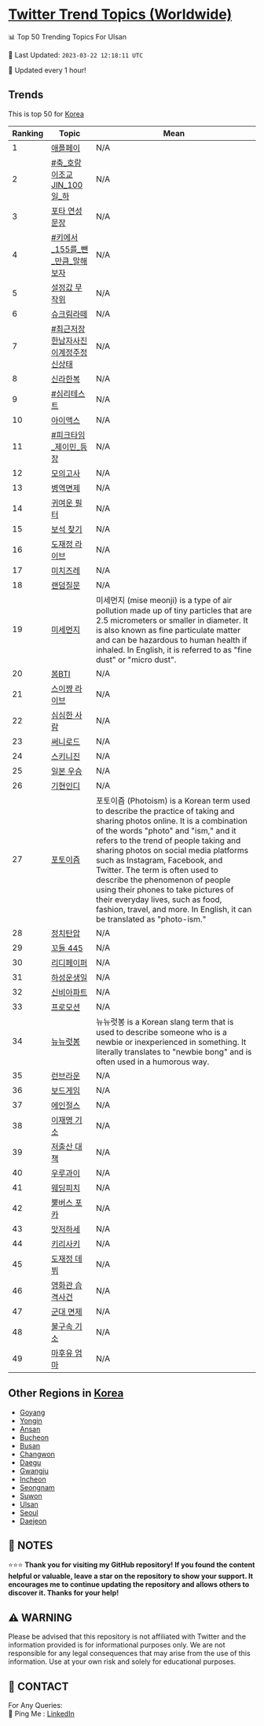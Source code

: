 [Twitter Trend Topics (Worldwide)](https://github.com/ErcinDedeoglu/Twitter-Trend-Topics)
==========


📊 Top 50 Trending Topics For Ulsan

📆 Last Updated: `2023-03-22 12:18:11 UTC`

🔧 Updated every 1 hour!


## Trends

This is top 50 for [Korea](</Korea>)

| Ranking | Topic | Mean |
| ------- | ------------ | ------------ |
| 1 | [애플페이](http://twitter.com/search?q=%ec%95%a0%ed%94%8c%ed%8e%98%ec%9d%b4) | N/A |
| 2 | [#축_호랑이조교JIN_100일_하](http://twitter.com/search?q=%23%ec%b6%95_%ed%98%b8%eb%9e%91%ec%9d%b4%ec%a1%b0%ea%b5%90JIN_100%ec%9d%bc_%ed%95%98) | N/A |
| 3 | [포타 연성 문장](http://twitter.com/search?q=%ed%8f%ac%ed%83%80+%ec%97%b0%ec%84%b1+%eb%ac%b8%ec%9e%a5) | N/A |
| 4 | [#키에서_155를_뺀_만큼_말해보자](http://twitter.com/search?q=%23%ed%82%a4%ec%97%90%ec%84%9c_155%eb%a5%bc_%eb%ba%80_%eb%a7%8c%ed%81%bc_%eb%a7%90%ed%95%b4%eb%b3%b4%ec%9e%90) | N/A |
| 5 | [설정값 무작위](http://twitter.com/search?q=%ec%84%a4%ec%a0%95%ea%b0%92+%eb%ac%b4%ec%9e%91%ec%9c%84) | N/A |
| 6 | [슈크림라떼](http://twitter.com/search?q=%ec%8a%88%ed%81%ac%eb%a6%bc%eb%9d%bc%eb%96%bc) | N/A |
| 7 | [#최근저장한남자사진이계정주정신상태](http://twitter.com/search?q=%23%ec%b5%9c%ea%b7%bc%ec%a0%80%ec%9e%a5%ed%95%9c%eb%82%a8%ec%9e%90%ec%82%ac%ec%a7%84%ec%9d%b4%ea%b3%84%ec%a0%95%ec%a3%bc%ec%a0%95%ec%8b%a0%ec%83%81%ed%83%9c) | N/A |
| 8 | [신라한복](http://twitter.com/search?q=%ec%8b%a0%eb%9d%bc%ed%95%9c%eb%b3%b5) | N/A |
| 9 | [#심리테스트](http://twitter.com/search?q=%23%ec%8b%ac%eb%a6%ac%ed%85%8c%ec%8a%a4%ed%8a%b8) | N/A |
| 10 | [아이맥스](http://twitter.com/search?q=%ec%95%84%ec%9d%b4%eb%a7%a5%ec%8a%a4) | N/A |
| 11 | [#피크타임_제이민_등장](http://twitter.com/search?q=%23%ed%94%bc%ed%81%ac%ed%83%80%ec%9e%84_%ec%a0%9c%ec%9d%b4%eb%af%bc_%eb%93%b1%ec%9e%a5) | N/A |
| 12 | [모의고사](http://twitter.com/search?q=%eb%aa%a8%ec%9d%98%ea%b3%a0%ec%82%ac) | N/A |
| 13 | [병역면제](http://twitter.com/search?q=%eb%b3%91%ec%97%ad%eb%a9%b4%ec%a0%9c) | N/A |
| 14 | [귀여운 필터](http://twitter.com/search?q=%ea%b7%80%ec%97%ac%ec%9a%b4+%ed%95%84%ed%84%b0) | N/A |
| 15 | [보석 찾기](http://twitter.com/search?q=%eb%b3%b4%ec%84%9d+%ec%b0%be%ea%b8%b0) | N/A |
| 16 | [도재정 라이브](http://twitter.com/search?q=%eb%8f%84%ec%9e%ac%ec%a0%95+%eb%9d%bc%ec%9d%b4%eb%b8%8c) | N/A |
| 17 | [미치즈레](http://twitter.com/search?q=%eb%af%b8%ec%b9%98%ec%a6%88%eb%a0%88) | N/A |
| 18 | [랜덤질문](http://twitter.com/search?q=%eb%9e%9c%eb%8d%a4%ec%a7%88%eb%ac%b8) | N/A |
| 19 | [미세먼지](http://twitter.com/search?q=%eb%af%b8%ec%84%b8%eb%a8%bc%ec%a7%80) | 미세먼지 (mise meonji) is a type of air pollution made up of tiny particles that are 2.5 micrometers or smaller in diameter. It is also known as fine particulate matter and can be hazardous to human health if inhaled. In English, it is referred to as "fine dust" or "micro dust". |
| 20 | [봄BTI](http://twitter.com/search?q=%eb%b4%84BTI) | N/A |
| 21 | [스이쨩 라이브](http://twitter.com/search?q=%ec%8a%a4%ec%9d%b4%ec%a8%a9+%eb%9d%bc%ec%9d%b4%eb%b8%8c) | N/A |
| 22 | [심심한 사람](http://twitter.com/search?q=%ec%8b%ac%ec%8b%ac%ed%95%9c+%ec%82%ac%eb%9e%8c) | N/A |
| 23 | [써니로드](http://twitter.com/search?q=%ec%8d%a8%eb%8b%88%eb%a1%9c%eb%93%9c) | N/A |
| 24 | [스키니진](http://twitter.com/search?q=%ec%8a%a4%ed%82%a4%eb%8b%88%ec%a7%84) | N/A |
| 25 | [일본 우승](http://twitter.com/search?q=%ec%9d%bc%eb%b3%b8+%ec%9a%b0%ec%8a%b9) | N/A |
| 26 | [기현인디](http://twitter.com/search?q=%ea%b8%b0%ed%98%84%ec%9d%b8%eb%94%94) | N/A |
| 27 | [포토이즘](http://twitter.com/search?q=%ed%8f%ac%ed%86%a0%ec%9d%b4%ec%a6%98) | 포토이즘 (Photoism) is a Korean term used to describe the practice of taking and sharing photos online. It is a combination of the words "photo" and "ism," and it refers to the trend of people taking and sharing photos on social media platforms such as Instagram, Facebook, and Twitter. The term is often used to describe the phenomenon of people using their phones to take pictures of their everyday lives, such as food, fashion, travel, and more. In English, it can be translated as "photo-ism." |
| 28 | [정치탄압](http://twitter.com/search?q=%ec%a0%95%ec%b9%98%ed%83%84%ec%95%95) | N/A |
| 29 | [꼬들 445](http://twitter.com/search?q=%ea%bc%ac%eb%93%a4+445) | N/A |
| 30 | [리디페이퍼](http://twitter.com/search?q=%eb%a6%ac%eb%94%94%ed%8e%98%ec%9d%b4%ed%8d%bc) | N/A |
| 31 | [하성운생일](http://twitter.com/search?q=%ed%95%98%ec%84%b1%ec%9a%b4%ec%83%9d%ec%9d%bc) | N/A |
| 32 | [신비아파트](http://twitter.com/search?q=%ec%8b%a0%eb%b9%84%ec%95%84%ed%8c%8c%ed%8a%b8) | N/A |
| 33 | [프로모션](http://twitter.com/search?q=%ed%94%84%eb%a1%9c%eb%aa%a8%ec%85%98) | N/A |
| 34 | [뉴뉴럿봉](http://twitter.com/search?q=%eb%89%b4%eb%89%b4%eb%9f%bf%eb%b4%89) | 뉴뉴럿봉 is a Korean slang term that is used to describe someone who is a newbie or inexperienced in something. It literally translates to "newbie bong" and is often used in a humorous way. |
| 35 | [런브라운](http://twitter.com/search?q=%eb%9f%b0%eb%b8%8c%eb%9d%bc%ec%9a%b4) | N/A |
| 36 | [보드게임](http://twitter.com/search?q=%eb%b3%b4%eb%93%9c%ea%b2%8c%ec%9e%84) | N/A |
| 37 | [에인절스](http://twitter.com/search?q=%ec%97%90%ec%9d%b8%ec%a0%88%ec%8a%a4) | N/A |
| 38 | [이재명 기소](http://twitter.com/search?q=%ec%9d%b4%ec%9e%ac%eb%aa%85+%ea%b8%b0%ec%86%8c) | N/A |
| 39 | [저출산 대책](http://twitter.com/search?q=%ec%a0%80%ec%b6%9c%ec%82%b0+%eb%8c%80%ec%b1%85) | N/A |
| 40 | [우루과이](http://twitter.com/search?q=%ec%9a%b0%eb%a3%a8%ea%b3%bc%ec%9d%b4) | N/A |
| 41 | [웨딩피치](http://twitter.com/search?q=%ec%9b%a8%eb%94%a9%ed%94%bc%ec%b9%98) | N/A |
| 42 | [뿔버스 포카](http://twitter.com/search?q=%eb%bf%94%eb%b2%84%ec%8a%a4+%ed%8f%ac%ec%b9%b4) | N/A |
| 43 | [맛저하세](http://twitter.com/search?q=%eb%a7%9b%ec%a0%80%ed%95%98%ec%84%b8) | N/A |
| 44 | [키리사키](http://twitter.com/search?q=%ed%82%a4%eb%a6%ac%ec%82%ac%ed%82%a4) | N/A |
| 45 | [도재정 데뷔](http://twitter.com/search?q=%eb%8f%84%ec%9e%ac%ec%a0%95+%eb%8d%b0%eb%b7%94) | N/A |
| 46 | [영화관 습격사건](http://twitter.com/search?q=%ec%98%81%ed%99%94%ea%b4%80+%ec%8a%b5%ea%b2%a9%ec%82%ac%ea%b1%b4) | N/A |
| 47 | [군대 면제](http://twitter.com/search?q=%ea%b5%b0%eb%8c%80+%eb%a9%b4%ec%a0%9c) | N/A |
| 48 | [불구속 기소](http://twitter.com/search?q=%eb%b6%88%ea%b5%ac%ec%86%8d+%ea%b8%b0%ec%86%8c) | N/A |
| 49 | [마후유 엄마](http://twitter.com/search?q=%eb%a7%88%ed%9b%84%ec%9c%a0+%ec%97%84%eb%a7%88) | N/A |



## Other Regions in [Korea](</Korea>)

* [Goyang](</Korea/Goyang.md>)
* [Yongin](</Korea/Yongin.md>)
* [Ansan](</Korea/Ansan.md>)
* [Bucheon](</Korea/Bucheon.md>)
* [Busan](</Korea/Busan.md>)
* [Changwon](</Korea/Changwon.md>)
* [Daegu](</Korea/Daegu.md>)
* [Gwangju](</Korea/Gwangju.md>)
* [Incheon](</Korea/Incheon.md>)
* [Seongnam](</Korea/Seongnam.md>)
* [Suwon](</Korea/Suwon.md>)
* [Ulsan](</Korea/Ulsan.md>)
* [Seoul](</Korea/Seoul.md>)
* [Daejeon](</Korea/Daejeon.md>)



## 📝 NOTES

⭐⭐⭐ **Thank you for visiting my GitHub repository! If you found the content helpful or valuable, leave a star on the repository to show your support. It encourages me to continue updating the repository and allows others to discover it. Thanks for your help!**


## ⚠️ WARNING

Please be advised that this repository is not affiliated with Twitter and the information provided is for informational purposes only. We are not responsible for any legal consequences that may arise from the use of this information. Use at your own risk and solely for educational purposes.


## 📨 CONTACT

 For Any Queries:  
            🏓 Ping Me : [LinkedIn](https://www.linkedin.com/in/ercindedeoglu/)

